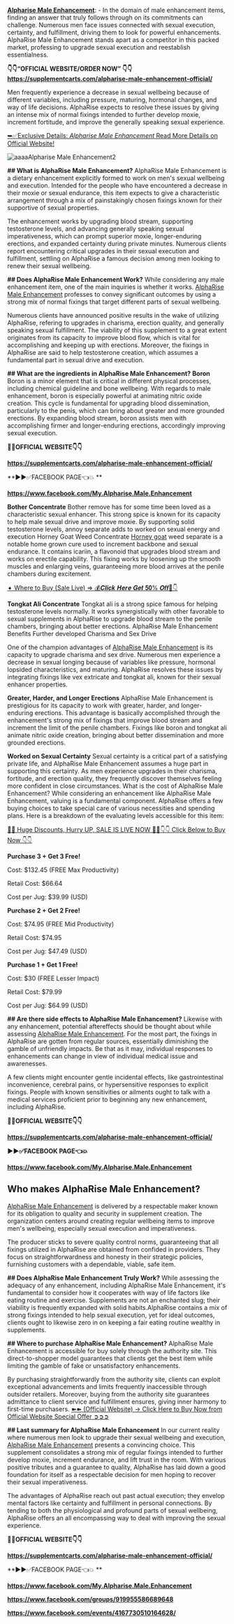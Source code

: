 **[Alpharise Male Enhancement](https://supplementcarts.com/alpharise-male-enhancement-official/)**: - In the domain of male enhancement items, finding an answer that truly follows through on its commitments can challenge. Numerous men face issues connected with sexual execution, certainty, and fulfillment, driving them to look for powerful enhancements. AlphaRise Male Enhancement stands apart as a competitor in this packed market, professing to upgrade sexual execution and reestablish essentialness. 

**👇👇“OFFICIAL WEBSITE/ORDER NOW” 👇👇**
**https://supplementcarts.com/alpharise-male-enhancement-official/**

Men frequently experience a decrease in sexual wellbeing because of different variables, including pressure, maturing, hormonal changes, and way of life decisions. AlphaRise expects to resolve these issues by giving an intense mix of normal fixings intended to further develop moxie, increment fortitude, and improve the generally speaking sexual experience.

[➥✅Exclusive Details: *Alpharise Male Enhancement* Read More Details on Official Website!](https://supplementcarts.com/alpharise-male-enhancement-official/)

![aaaaAlpharise Male Enhancement2](https://github.com/user-attachments/assets/bb0f72f7-0e34-4731-aa3b-4d039570e7ea)


**## What is AlphaRise Male Enhancement?**
AlphaRise Male Enhancement is a dietary enhancement explicitly formed to work on men's sexual wellbeing and execution. Intended for the people who have encountered a decrease in their moxie or sexual endurance, this item expects to give a characteristic arrangement through a mix of painstakingly chosen fixings known for their supportive of sexual properties.

The enhancement works by upgrading blood stream, supporting testosterone levels, and advancing generally speaking sexual imperativeness, which can prompt superior moxie, longer-enduring erections, and expanded certainty during private minutes. Numerous clients report encountering critical upgrades in their sexual execution and fulfillment, settling on AlphaRise a famous decision among men looking to renew their sexual wellbeing.

**## Does AlphaRise Male Enhancement Work?**
While considering any male enhancement item, one of the main inquiries is whether it works. [AlphaRise Male Enhancement](https://supplementcarts.com/alpharise-male-enhancement-official/) professes to convey significant outcomes by using a strong mix of normal fixings that target different parts of sexual wellbeing.

Numerous clients have announced positive results in the wake of utilizing AlphaRise, refering to upgrades in charisma, erection quality, and generally speaking sexual fulfillment. The viability of this supplement to a great extent originates from its capacity to improve blood flow, which is vital for accomplishing and keeping up with erections. Moreover, the fixings in AlphaRise are said to help testosterone creation, which assumes a fundamental part in sexual drive and execution.

**## What are the ingredients in AlphaRise Male Enhancement?**
**Boron**
Boron is a minor element that is critical in different physical processes, including chemical guideline and bone wellbeing. With regards to male enhancement, boron is especially powerful at animating nitric oxide creation. This cycle is fundamental for upgrading blood dissemination, particularly to the penis, which can bring about greater and more grounded erections. By expanding blood stream, boron assists men with accomplishing firmer and longer-enduring erections, accordingly improving sexual execution.

**🤩💥OFFICIAL WEBSITE👇👇**

**https://supplementcarts.com/alpharise-male-enhancement-official/**

**▶▶✅FACEBOOK PAGE👈💥 **

**https://www.facebook.com/My.Alpharise.Male.Enhancement**

**Bother Concentrate**
Bother remove has for some time been loved as a characteristic sexual enhancer. This strong spice is known for its capacity to help male sexual drive and improve moxie. By supporting solid testosterone levels, annoy separate adds to worked on sexual energy and execution
Horney Goat Weed Concentrate
[Horney goat](https://supplementcarts.com/alpharise-male-enhancement-official/) weed separate is a notable home grown cure used to increment backbone and sexual endurance. It contains icariin, a flavonoid that upgrades blood stream and works on erectile capability. This fixing works by loosening up the smooth muscles and enlarging veins, guaranteeing more blood arrives at the penile chambers during excitement.

[➧ Where to Buy (Sale Live) ⇒ 💰𝑪𝒍𝒊𝒄𝒌 𝑯𝒆𝒓𝒆 𝑮𝒆𝒕 𝟓𝟎% 𝑶𝒇𝒇🎁👇](https://supplementcarts.com/alpharise-male-enhancement-official/)

**Tongkat Ali Concentrate**
Tongkat ali is a strong spice famous for helping testosterone levels normally. It works synergistically with other favorable to sexual supplements in AlphaRise to upgrade blood stream to the penile chambers, bringing about better erections. 
AlphaRise Male Enhancement Benefits
Further developed Charisma and Sex Drive

One of the champion advantages of [AlphaRise Male Enhancement](https://supplementcarts.com/alpharise-male-enhancement-official/) is its capacity to upgrade charisma and sex drive. Numerous men experience a decrease in sexual longing because of variables like pressure, hormonal lopsided characteristics, and maturing. AlphaRise resolves these issues by integrating fixings like vex extricate and tongkat ali, known for their sexual enhancer properties. 

**Greater, Harder, and Longer Erections**
AlphaRise Male Enhancement is prestigious for its capacity to work with greater, harder, and longer-enduring erections. This advantage is basically accomplished through the enhancement's strong mix of fixings that improve blood stream and increment the limit of the penile chambers. Fixings like boron and tongkat ali animate nitric oxide creation, bringing about better dissemination and more grounded erections.

**Worked on Sexual Certainty**
Sexual certainty is a critical part of a satisfying private life, and AlphaRise Male Enhancement assumes a huge part in supporting this certainty. As men experience upgrades in their charisma, fortitude, and erection quality, they frequently discover themselves feeling more confident in close circumstances. 
What is the cost of AlphaRise Male Enhancement?
While considering an enhancement like AlphaRise Male Enhancement, valuing is a fundamental component. AlphaRise offers a few buying choices to take special care of various necessities and spending plans. Here is a breakdown of the evaluating levels accessible for this item:

[🤩💥 Huge Discounts, Hurry UP, SALE IS LIVE NOW 🤩💥👇👇 Click Below to Buy Now 👇👇](https://supplementcarts.com/alpharise-male-enhancement-official/)

**Purchase 3 + Get 3 Free!**

Cost: $132.45 (FREE Max Productivity)

Retail Cost: $66.64

Cost per Jug: $39.99 (USD)

**Purchase 2 + Get 2 Free!**

Cost: $74.95 (FREE Mid Productivity)

Retail Cost: $74.95

Cost per Jug: $47.49 (USD)

**Purchase 1 + Get 1 Free!**

Cost: $30 (FREE Lesser Impact)

Retail Cost: $79.99

Cost per Jug: $64.99 (USD)

**## Are there side effects to AlphaRise Male Enhancement?**
Likewise with any enhancement, potential aftereffects should be thought about while assessing [AlphaRise Male Enhancement](https://supplementcarts.com/alpharise-male-enhancement-official/). For the most part, the fixings in AlphaRise are gotten from regular sources, essentially diminishing the gamble of unfriendly impacts. Be that as it may, individual responses to enhancements can change in view of individual medical issue and awarenesses.


A few clients might encounter gentle incidental effects, like gastrointestinal inconvenience, cerebral pains, or hypersensitive responses to explicit fixings. People with known sensitivities or ailments ought to talk with a medical services proficient prior to beginning any new enhancement, including AlphaRise.

**🤩💥OFFICIAL WEBSITE👇👇**

**https://supplementcarts.com/alpharise-male-enhancement-official/**

**▶▶✅FACEBOOK PAGE👈💥** 

**https://www.facebook.com/My.Alpharise.Male.Enhancement**

## **Who makes AlphaRise Male Enhancement?**
[AlphaRise Male Enhancement](https://supplementcarts.com/alpharise-male-enhancement-official/) is delivered by a respectable maker known for its obligation to quality and security in supplement creation. The organization centers around creating regular wellbeing items to improve men's wellbeing, especially sexual execution and imperativeness.

The producer sticks to severe quality control norms, guaranteeing that all fixings utilized in AlphaRise are obtained from confided in providers. They focus on straightforwardness and honesty in their strategic policies, furnishing customers with a dependable, viable, safe item.

**## Does AlphaRise Male Enhancement Truly Work?**
While assessing the adequacy of any enhancement, including AlphaRise Male Enhancement, it's fundamental to consider how it cooperates with way of life factors like eating routine and exercise. Supplements are not an enchanted slug; their viability is frequently expanded with solid habits.AlphaRise contains a mix of strong fixings intended to help sexual execution, yet for ideal outcomes, clients ought to likewise zero in on keeping a fair eating routine wealthy in supplements.

**## Where to purchase AlphaRise Male Enhancement?**
AlphaRise Male Enhancement is accessible for buy solely through the authority site. This direct-to-shopper model guarantees that clients get the best item while limiting the gamble of fake or unsatisfactory enhancements.

By purchasing straightforwardly from the authority site, clients can exploit exceptional advancements and limits frequently inaccessible through outsider retailers. Moreover, buying from the authority site guarantees admittance to client service and fulfillment ensures, giving inner harmony to first-time purchasers.
[➽➽ (Official Website) → Click Here to Buy Now from Official Website Special Offer ➲➲➲](https://supplementcarts.com/alpharise-male-enhancement-official/)

**## Last summary for AlphaRise Male Enhancement**
In our current reality where numerous men look to upgrade their sexual wellbeing and execution, [AlphaRise Male Enhancement](https://supplementcarts.com/alpharise-male-enhancement-official/) presents a convincing choice. This supplement consolidates a strong mix of regular fixings intended to further develop moxie, increment endurance, and lift trust in the room. With various positive tributes and a guarantee to quality, AlphaRise has laid down a good foundation for itself as a respectable decision for men hoping to recover their sexual imperativeness.

The advantages of AlphaRise reach out past actual execution; they envelop mental factors like certainty and fulfillment in personal connections. By tending to both the physiological and profound parts of sexual wellbeing, AlphaRise offers an all encompassing way to deal with improving the sexual experience.

**🤩💥OFFICIAL WEBSITE👇👇**

**https://supplementcarts.com/alpharise-male-enhancement-official/**

**▶▶✅FACEBOOK PAGE👈💥 **

**https://www.facebook.com/My.Alpharise.Male.Enhancement**

**https://www.facebook.com/groups/919955586689648**

**https://www.facebook.com/events/4167730510164628/**
